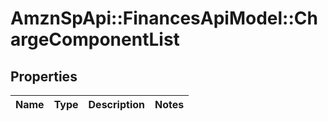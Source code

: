 # AmznSpApi::FinancesApiModel::ChargeComponentList

## Properties
Name | Type | Description | Notes
------------ | ------------- | ------------- | -------------

